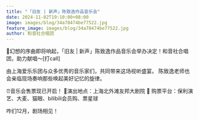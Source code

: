 ```yaml
---
title: "「旧友 | 新声」陈致逸作品音乐会"
date: 2024-11-02T19:10:00+08:00
image: images/blog/34a78474be77522.jpg
feature_image: images/blog/34a78474be77522.jpg
author: 和音社合唱团
---
```

🎵幻想的序曲即将响起，「旧友 | 新声」陈致逸作品音乐会举办决定！和音社合唱团，助力献唱～[打call]<!--more-->

由上海爱乐乐团与众多优秀的音乐家们，共同带来这场视听盛宴。
陈致逸老师也会亲临现场奏响那些唤起美好记忆的旋律。

⏰音乐会售票现已开启！
📍演出地点：上海北外滩友邦大剧院
🎫 购票平台：保利演艺、大麦、猫眼、bilibili会员购、票星球

咋们12月，剧场相见！

